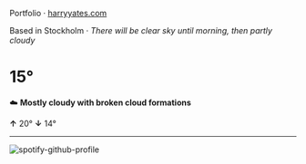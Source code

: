 Portfolio · [harryyates.com](https://harryyates.com)

<!-- WEATHER_START -->
Based in Stockholm · *There will be clear sky until morning, then partly cloudy*

# 15°
☁️ **Mostly cloudy with broken cloud formations**

**↑** 20° **↓** 14°

---
<!-- WEATHER_END -->

<p align="left">
  <a>
    <img src="https://spotify-github-profile.kittinanx.com/api/view?uid=bigbello&cover_image=true&theme=natemoo-re&show_offline=true&background_color=121212&interchange=false&bar_color=53b14f&bar_color_cover=false" alt="spotify-github-profile">
  </a>
</p>